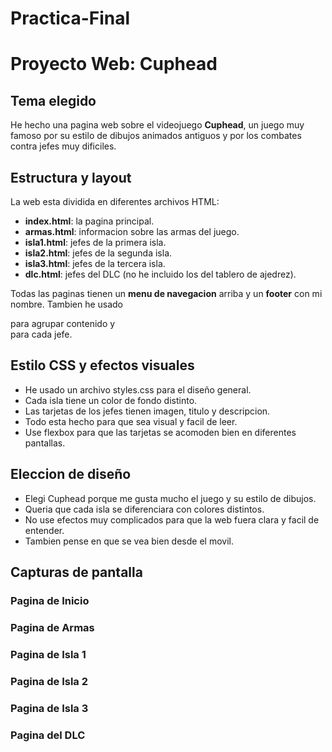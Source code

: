 # Practica-Final

# Proyecto Web: Cuphead

## Tema elegido
He hecho una pagina web sobre el videojuego **Cuphead**, un juego muy famoso por su estilo de dibujos animados antiguos y por los combates contra jefes muy dificiles.

## Estructura y layout
La web esta dividida en diferentes archivos HTML:

- **index.html**: la pagina principal.
- **armas.html**: informacion sobre las armas del juego.
- **isla1.html**: jefes de la primera isla.
- **isla2.html**: jefes de la segunda isla.
- **isla3.html**: jefes de la tercera isla.
- **dlc.html**: jefes del DLC (no he incluido los del tablero de ajedrez).

Todas las paginas tienen un **menu de navegacion** arriba y un **footer** con mi nombre. Tambien he usado <section> para agrupar contenido y <article> para cada jefe.

## Estilo CSS y efectos visuales
- He usado un archivo styles.css para el diseño general.
- Cada isla tiene un color de fondo distinto.
- Las tarjetas de los jefes tienen imagen, titulo y descripcion.
- Todo esta hecho para que sea visual y facil de leer.
- Use flexbox para que las tarjetas se acomoden bien en diferentes pantallas.

## Eleccion de diseño
- Elegi Cuphead porque me gusta mucho el juego y su estilo de dibujos.
- Queria que cada isla se diferenciara con colores distintos.
- No use efectos muy complicados para que la web fuera clara y facil de entender.
- Tambien pense en que se vea bien desde el movil.

## Capturas de pantalla

### Pagina de Inicio

### Pagina de Armas

### Pagina de Isla 1

### Pagina de Isla 2

### Pagina de Isla 3

### Pagina del DLC

